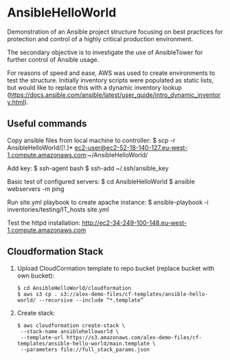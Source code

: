 # AnsibleHelloWorld
Demonstration of an Ansible project structure focusing on best practices for protection and control of a highly critical production environment.

The secondary objective is to investigate the use of AnsibleTower for further control of Ansible usage.

For reasons of speed and ease, AWS was used to create environments to test the structure.  Initially inventory scripts were populated as static lists, but would like to replace this with a dynamic inventory lookup (https://docs.ansible.com/ansible/latest/user_guide/intro_dynamic_inventory.html).


## Useful commands
Copy ansible files from local machine to controller:
$ scp -r AnsibleHelloWorld/[!.]* ec2-user@ec2-52-18-140-127.eu-west-1.compute.amazonaws.com:~/AnsibleHelloWorld/

Add key:
$ ssh-agent bash
$ ssh-add ~/.ssh/ansible_key

Basic test of configured servers:
$ cd AnsibleHelloWorld
$ ansible webservers -m ping

Run site.yml playbook to create apache instance:
$ ansible-playbook -i inventories/testing/IT_hosts site.yml

Test the httpd installation:
http://ec2-34-249-100-148.eu-west-1.compute.amazonaws.com

## Cloudformation Stack
1. Upload CloudCormation template to repo bucket (replace bucket with own bucket):
      ```
      $ cd AnsibleHelloWorld/cloudformation
      $ aws s3 cp . s3://alex-demo-files/cf-templates/ansible-hello-world/ --recursive --include “*.template”
      ```
1. Create stack:
      ```
      $ aws cloudformation create-stack \
       --stack-name ansiblehelloworld \
       --template-url https://s3.amazonaws.com/alex-demo-files/cf-templates/ansible-hello-world/main.template \
       --parameters file://full_stack_params.json
      ```

